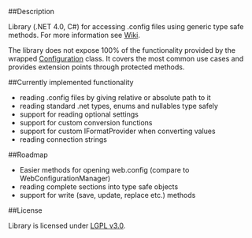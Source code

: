 ##Description

Library (.NET 4.0, C#) for accessing .config files using generic type safe methods. For more information see [Wiki](https://github.com/tparvi/appsettings/wiki).

The library does not expose 100% of the functionality provided by the wrapped  [Configuration](http://msdn.microsoft.com/en-us/library/system.configuration.configuration.aspx) class. It covers the most common use cases and provides extension points through protected methods.

##Currently implemented functionality

+ reading .config files by giving relative or absolute path to it
+ reading standard .net types, enums and nullables type safely
+ support for reading optional settings
+ support for custom conversion functions
+ support for custom IFormatProvider when converting values
+ reading connection strings

##Roadmap

+ Easier methods for opening web.config (compare to WebConfigurationManager)
+ reading complete sections into type safe objects
+ support for write (save, update, replace etc.) methods

##License

Library is licensed under [LGPL v3.0](http://www.gnu.org/licenses/lgpl-3.0-standalone.html). 
